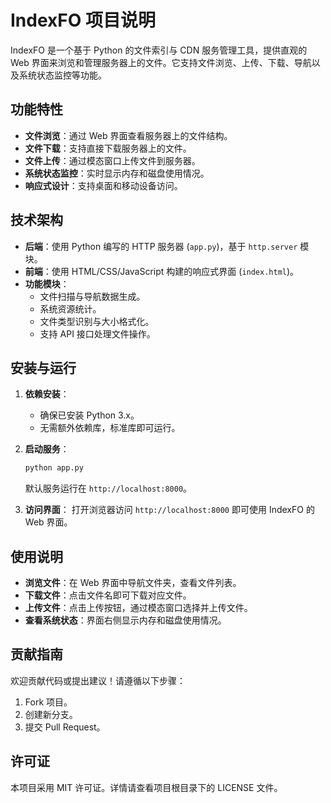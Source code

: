# IndexFO 项目说明

IndexFO 是一个基于 Python 的文件索引与 CDN 服务管理工具，提供直观的 Web 界面来浏览和管理服务器上的文件。它支持文件浏览、上传、下载、导航以及系统状态监控等功能。

## 功能特性

- **文件浏览**：通过 Web 界面查看服务器上的文件结构。
- **文件下载**：支持直接下载服务器上的文件。
- **文件上传**：通过模态窗口上传文件到服务器。
- **系统状态监控**：实时显示内存和磁盘使用情况。
- **响应式设计**：支持桌面和移动设备访问。

## 技术架构

- **后端**：使用 Python 编写的 HTTP 服务器 (`app.py`)，基于 `http.server` 模块。
- **前端**：使用 HTML/CSS/JavaScript 构建的响应式界面 (`index.html`)。
- **功能模块**：
  - 文件扫描与导航数据生成。
  - 系统资源统计。
  - 文件类型识别与大小格式化。
  - 支持 API 接口处理文件操作。

## 安装与运行

1. **依赖安装**：
   - 确保已安装 Python 3.x。
   - 无需额外依赖库，标准库即可运行。

2. **启动服务**：
   ```bash
   python app.py
   ```
   默认服务运行在 `http://localhost:8000`。

3. **访问界面**：
   打开浏览器访问 `http://localhost:8000` 即可使用 IndexFO 的 Web 界面。

## 使用说明

- **浏览文件**：在 Web 界面中导航文件夹，查看文件列表。
- **下载文件**：点击文件名即可下载对应文件。
- **上传文件**：点击上传按钮，通过模态窗口选择并上传文件。
- **查看系统状态**：界面右侧显示内存和磁盘使用情况。

## 贡献指南

欢迎贡献代码或提出建议！请遵循以下步骤：
1. Fork 项目。
2. 创建新分支。
3. 提交 Pull Request。

## 许可证

本项目采用 MIT 许可证。详情请查看项目根目录下的 LICENSE 文件。